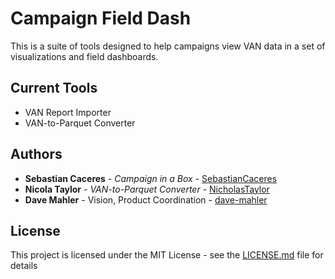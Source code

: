 # Campaign Field Dash

This is a suite of tools designed to help campaigns view VAN data in a set of visualizations and field dashboards.

## Current Tools
* VAN Report Importer
* VAN-to-Parquet Converter

## Authors

* **Sebastian Caceres** - *Campaign in a Box* - [SebastianCaceres](https://github.com/SebastianCaceres/)
* **Nicola Taylor** - *VAN-to-Parquet Converter* - [NicholasTaylor](https://github.com/NicholasTaylor)
* **Dave Mahler** - Vision, Product Coordination - [dave-mahler](https://github.com/dave-mahler)

## License

This project is licensed under the MIT License - see the [LICENSE.md](LICENSE.md) file for details